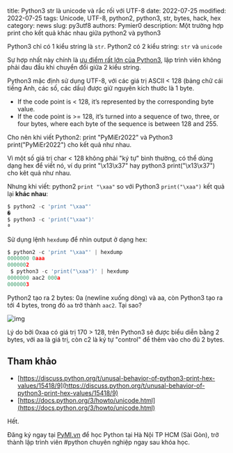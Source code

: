 title: Python3 str là unicode và rắc rối với UTF-8
date: 2022-07-25
modified: 2022-07-25
tags: Unicode, UTF-8, python2, python3, str, bytes, hack, hex
category: news
slug: py3utf8
authors: Pymier0
description: Một trường hợp print cho kết quả khác nhau giữa python2 và python3

Python3 chỉ có 1 kiểu string là `str`.
Python2 có 2 kiểu string: `str` và `unicode`

Sự hợp nhất này chính là [ưu điểm rất lớn của Python3](https://docs.python.org/3/howto/unicode.html), lập trình viên không phải đau đầu khi chuyển đổi giữa 2 kiểu string. 

Python3 mặc định sử dụng UTF-8, với các giá trị ASCII < 128 (bảng chữ cái tiếng Anh, các số, các dấu) được giữ nguyên kích thước là 1 byte.

- If the code point is < 128, it’s represented by the corresponding byte value.
- If the code point is >= 128, it’s turned into a sequence of two, three, or four bytes, where each byte of the sequence is between 128 and 255.

Cho nên khi viết Python2: print "PyMiEr2022" và Python3 print("PyMiEr2022") cho kết quả như nhau.

Vì một số giá trị char < 128 không phải "ký tự" bình thường, có thể dùng dạng hex để viết nó, ví dụ print "\x13\x37" hay python3 print("\x13\x37") cho kêt quả như nhau.

Nhưng khi viết: python2 `print "\xaa"` so với Python3 `print("\xaa")` kết quả lại **khác nhau**:

```py
$ python2 -c 'print "\xaa"'
�
$ python3 -c 'print("\xaa")'
ª
```

Sử dụng lệnh `hexdump` để nhìn output ở dạng hex:

```py
$ python2 -c 'print "\xaa"' | hexdump 
0000000 0aaa                                   
0000002
 $ python3 -c 'print("\xaa")' | hexdump 
0000000 aac2 000a                              
0000003
```
Python2 tạo ra 2 bytes: 0a (newline xuống dòng) và aa, 
còn Python3 tạo ra tới 4 bytes, trong đó `aa` trở thành `aac2`. Tại sao?

![img](https://images.unsplash.com/photo-1568884149074-a93f17583719?crop=entropy&cs=tinysrgb&fit=max&fm=jpg&ixid=MnwyMzI1MzN8MHwxfHJhbmRvbXx8fHx8fHx8fDE2NTg3NTQxNzY&ixlib=rb-1.2.1&q=80&w=600)


Lý do bởi 0xaa có giá trị 170 > 128, trên Python3 sẽ được biểu diễn bằng 2 bytes, với aa là giá trị, còn c2 là ký tự "control" để thêm vào cho đủ 2 bytes.

## Tham khảo
- [https://discuss.python.org/t/unusal-behavior-of-python3-print-hex-values/15418/9](https://discuss.python.org/t/unusal-behavior-of-python3-print-hex-values/15418/9)
- [https://docs.python.org/3/howto/unicode.html](https://docs.python.org/3/howto/unicode.html)


Hết. 

Đăng ký ngay tại [PyMI.vn](https://pymi.vn) để học Python tại Hà Nội TP HCM (Sài Gòn),
trở thành lập trình viên #python chuyên nghiệp ngay sau khóa học.
